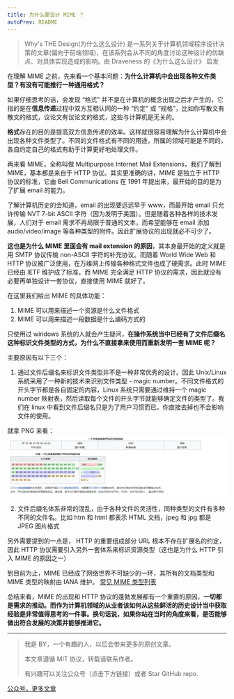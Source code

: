 ```yaml
---
title: 为什么要设计 MIME ？
autoPrev: README
---
```


> Why's THE Design(为什么这么设计) 是一系列关于计算机领域程序设计决策的文章(偏向于前端领域)，在该系列会从不同的角度讨论这种设计的优缺点、对具体实现造成的影响。由 Draveness 的《为什么这么设计》 启发


在理解 MIME 之前，先来看一个基本问题：**为什么计算机中会出现各种文件类型？有没有可能推行一种通用格式？**

如果仔细思考的话，会发现 “格式” 并不是在计算机的概念出现之后才产生的，它指的是在**信息传递**过程中双方互相认同的一种 “约定” 或 “规格”，比如你写散文有散文的格式，议论文有议论文的格式，这些与计算机是无关的。

**格式**存在的目的是提高双方信息传递的效率。这样就很容易理解为什么计算机中会出现各种文件类型了。不同的文件格式有不同的用途，所属的领域可能是不同的，各自约定自己的格式有助于计算更好地处理文件。

再来看 MIME，全称叫做 Multipurpose Internet Mail Extensions，我们了解到 MIME，基本都是来自于 HTTP 协议。其实更准确的讲，MIME 是独立于 HTTP 协议的标准，它由 Bell Communications 在 1991 年提出来，最开始的目的是为了扩展 email 的能力。

了解计算机历史的会知道，email 的出现要远远早于 www，而最开始 email 只允许传输 NVT 7-bit ASCII 字符（因为发明于美国）。但是随着各种各样的技术发展，人们对于 email 需求不再局限于普通的文本，而希望能够在 email 添加 audio/video/image 等各种类型的附件。因此扩展协议的出现就必不可少了。

**这也是为什么 MIME 里面会有 mail extension 的原因**，其本身最开始的定义就是用 SMTP 协议传输 non-ASCII 字符的补充协议。而随着 World Wide Web 和 HTTP 协议被广泛使用，在万维网上传输各种格式文件也成了硬需求。此时 MIME 已经由 IETF 维护成了标准，而 MIME 完全满足 HTTP 协议的需求，因此就没有必要再单独设计一套协议，直接使用 MIME 就好了。

在这里我们给出 MIME 的具体功能：
1. MIME 可以用来描述一个资源是什么文件格式
2. MIME 可以用来描述一段数据是什么编码方式的

只使用过 windows 系统的人就会产生疑问，**在操作系统当中已经有了文件后缀名这种标识文件类型的方式，为什么不直接拿来使用而重新发明一套 MIME 呢？**

主要原因有以下三个：
1. 通过文件后缀名来标识文件类型并不是一种非常优秀的设计。因此 Unix/Linux 系统采用了一种新的技术来识别文件类型 - magic number。不同文件格式的开头字节都是各自固定的内容，Linux 系统只需要通过维持一个 magic number 映射表，然后读取每个文件的开头字节就能够确定文件的类型了。我们在 linux 中看到文件后缀名只是为了用户习惯而已，你直接去掉也不会影响文件的使用。

就拿 PNG 来看：
![](./images/6-why-design-MIME.png)

2. 文件后缀名体系非常的混乱，由于各种文件的灵活性，同种类型的文件有多种不同的文件名。比如 htm 和 html 都表示 HTML 文档，jpeg 和 jpg 都是 JPEG 图片格式

另外需要提到的一点是， HTTP 的重要组成部分 URL 根本不存在扩展名的约定，因此 HTTP 协议需要引入另外一套体系来标识资源类型（这也是为什么 HTTP 引入 MIME 的原因之一）


到目前为止，MIME 已经成了网络世界不可缺少的一环，其所有的文档类型和 MIME 类型的映射由 IANA 维护。
[常见 MIME 类型列表](https://developer.mozilla.org/zh-CN/docs/Web/HTTP/Basics_of_HTTP/MIME_types/Common_types)

总结来看，MIME 的出现和 HTTP 协议的蓬勃发展都有一个重要的原因，**一切都是需求的推动。而作为计算机领域的从业者该如何从这些鲜活的历史设计当中获取经验是非常值得思考的一件事。换句话说，如果你站在当时的角度来看，是否能够做出符合发展的决策并能够推进它。**

----
> 我是 BY，一个有趣的人，以后会带来更多的原创文章。
> 
> 本文章遵循 MIT 协议，转载请联系作者。
> 
> 有兴趣可以关注公众号（点击下方链接）或者 Star GitHub repo.

[公众号，更多文章](https://www.bruceyj.com/front-end-interview-summary/info/)